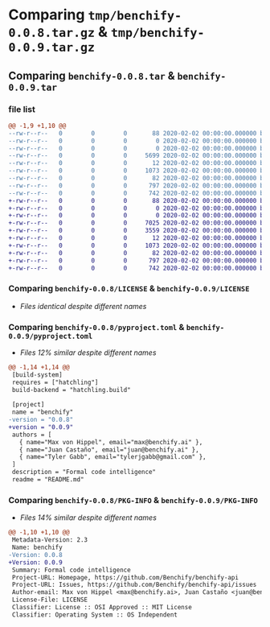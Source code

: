 # Comparing `tmp/benchify-0.0.8.tar.gz` & `tmp/benchify-0.0.9.tar.gz`

## Comparing `benchify-0.0.8.tar` & `benchify-0.0.9.tar`

### file list

```diff
@@ -1,9 +1,10 @@
--rw-r--r--   0        0        0       88 2020-02-02 00:00:00.000000 benchify-0.0.8/Makefile
--rw-r--r--   0        0        0        0 2020-02-02 00:00:00.000000 benchify-0.0.8/src/__init__.py
--rw-r--r--   0        0        0        0 2020-02-02 00:00:00.000000 benchify-0.0.8/src/benchify/__init__.py
--rw-r--r--   0        0        0     5699 2020-02-02 00:00:00.000000 benchify-0.0.8/src/benchify/main.py
--rw-r--r--   0        0        0       12 2020-02-02 00:00:00.000000 benchify-0.0.8/.gitignore
--rw-r--r--   0        0        0     1073 2020-02-02 00:00:00.000000 benchify-0.0.8/LICENSE
--rw-r--r--   0        0        0       82 2020-02-02 00:00:00.000000 benchify-0.0.8/README.md
--rw-r--r--   0        0        0      797 2020-02-02 00:00:00.000000 benchify-0.0.8/pyproject.toml
--rw-r--r--   0        0        0      742 2020-02-02 00:00:00.000000 benchify-0.0.8/PKG-INFO
+-rw-r--r--   0        0        0       88 2020-02-02 00:00:00.000000 benchify-0.0.9/Makefile
+-rw-r--r--   0        0        0        0 2020-02-02 00:00:00.000000 benchify-0.0.9/src/__init__.py
+-rw-r--r--   0        0        0        0 2020-02-02 00:00:00.000000 benchify-0.0.9/src/benchify/__init__.py
+-rw-r--r--   0        0        0     7025 2020-02-02 00:00:00.000000 benchify-0.0.9/src/benchify/main.py
+-rw-r--r--   0        0        0     3559 2020-02-02 00:00:00.000000 benchify-0.0.9/src/benchify/source_manipulation.py
+-rw-r--r--   0        0        0       12 2020-02-02 00:00:00.000000 benchify-0.0.9/.gitignore
+-rw-r--r--   0        0        0     1073 2020-02-02 00:00:00.000000 benchify-0.0.9/LICENSE
+-rw-r--r--   0        0        0       82 2020-02-02 00:00:00.000000 benchify-0.0.9/README.md
+-rw-r--r--   0        0        0      797 2020-02-02 00:00:00.000000 benchify-0.0.9/pyproject.toml
+-rw-r--r--   0        0        0      742 2020-02-02 00:00:00.000000 benchify-0.0.9/PKG-INFO
```

### Comparing `benchify-0.0.8/LICENSE` & `benchify-0.0.9/LICENSE`

 * *Files identical despite different names*

### Comparing `benchify-0.0.8/pyproject.toml` & `benchify-0.0.9/pyproject.toml`

 * *Files 12% similar despite different names*

```diff
@@ -1,14 +1,14 @@
 [build-system]
 requires = ["hatchling"]
 build-backend = "hatchling.build"
 
 [project]
 name = "benchify"
-version = "0.0.8"
+version = "0.0.9"
 authors = [
   { name="Max von Hippel", email="max@benchify.ai" },
   { name="Juan Castaño", email="juan@benchify.ai" },
   { name="Tyler Gabb", email="tylerjgabb@gmail.com" },
 ]
 description = "Formal code intelligence"
 readme = "README.md"
```

### Comparing `benchify-0.0.8/PKG-INFO` & `benchify-0.0.9/PKG-INFO`

 * *Files 14% similar despite different names*

```diff
@@ -1,10 +1,10 @@
 Metadata-Version: 2.3
 Name: benchify
-Version: 0.0.8
+Version: 0.0.9
 Summary: Formal code intelligence
 Project-URL: Homepage, https://github.com/Benchify/benchify-api
 Project-URL: Issues, https://github.com/Benchify/benchify-api/issues
 Author-email: Max von Hippel <max@benchify.ai>, Juan Castaño <juan@benchify.ai>, Tyler Gabb <tylerjgabb@gmail.com>
 License-File: LICENSE
 Classifier: License :: OSI Approved :: MIT License
 Classifier: Operating System :: OS Independent
```

